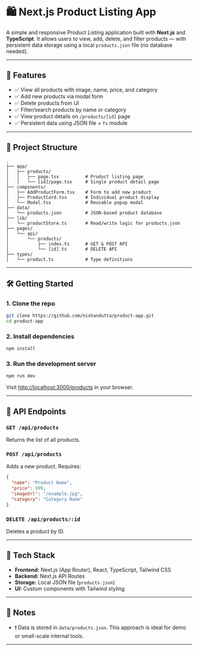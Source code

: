 # 🛍️ Next.js Product Listing App

A simple and responsive Product Listing application built with **Next.js** and **TypeScript**. It allows users to view, add, delete, and filter products — with persistent data storage using a local `products.json` file (no database needed).

---

## 🚀 Features

- ✅ View all products with image, name, price, and category
- ✅ Add new products via modal form
- ✅ Delete products from UI
- ✅ Filter/search products by name or category
- ✅ View product details on `/products/[id]` page
- ✅ Persistent data using JSON file + `fs` module

---

## 📁 Project Structure

```
.
├── app/
│   ├── products/
│   │   ├── page.tsx          # Product listing page
│   │   └── [id]/page.tsx     # Single product detail page
├── components/
│   ├── AddProductForm.tsx    # Form to add new product
│   ├── ProductCard.tsx       # Individual product display
│   └── Modal.tsx             # Reusable popup modal
├── data/
│   └── products.json         # JSON-based product database
├── lib/
│   └── productStore.ts       # Read/write logic for products.json
├── pages/
│   └── api/
│       └── products/
│           ├── index.ts      # GET & POST API
│           └── [id].ts       # DELETE API
├── types/
│   └── product.ts            # Type definitions
```

---

## 🛠️ Getting Started

### 1. Clone the repo

```bash
git clone https://github.com/nishandutta/product-app.git
cd product-app
```

### 2. Install dependencies

```bash
npm install
```

### 3. Run the development server

```bash
npm run dev
```

Visit [http://localhost:3000/products](http://localhost:3000/products) in your browser.

---

## 🔌 API Endpoints

### `GET /api/products`
Returns the list of all products.

### `POST /api/products`
Adds a new product. Requires:
```json
{
  "name": "Product Name",
  "price": 999,
  "imageUrl": "/example.jpg",
  "category": "Category Name"
}
```

### `DELETE /api/products/:id`
Deletes a product by ID.

---

## 🧠 Tech Stack

- **Frontend:** Next.js (App Router), React, TypeScript, Tailwind CSS
- **Backend:** Next.js API Routes
- **Storage:** Local JSON file (`products.json`)
- **UI:** Custom components with Tailwind styling

---

## 📝 Notes

- ❗ Data is stored in `data/products.json`. This approach is ideal for demo or small-scale internal tools.

---
